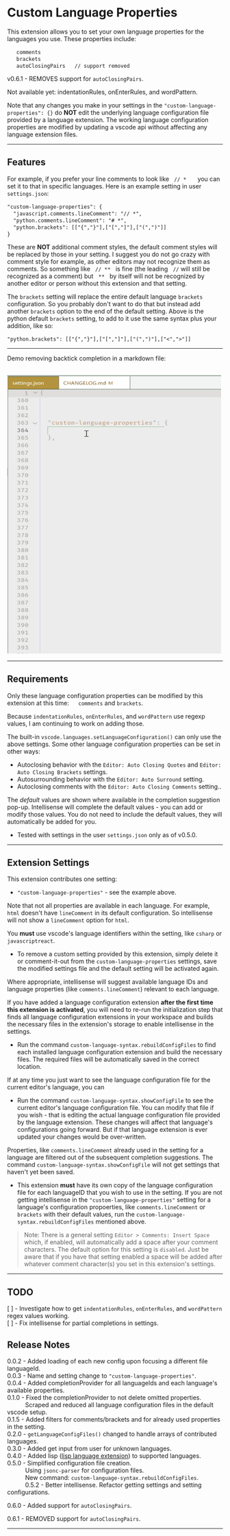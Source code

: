 # Custom Language Properties

This extension allows you to set your own language properties for the languages you use.  These properties include:

```plaintext
   comments
   brackets
   autoClosingPairs   // support removed
 ```

 v0.6.1 - REMOVES support for `autoClosingPairs`.  

Not available yet: indentationRules, onEnterRules, and wordPattern.

Note that any changes you make in your settings in the `"custom-language-properties": {}` do **NOT** edit the underlying language configuration file provided by a language extension.  The working language configuration properties are modified by updating a vscode api without affecting any language extension files.  

 --------------

## Features

For example, if you prefer your line comments to look like &nbsp; `// *  ` &nbsp;  you can set it to that in specific languages.  Here is an example setting in user `settings.json`:

<!-- ,
    {
      "open": "```",
      "close": "```"
    } -->
<!-- "c:\\Users\\Mark\\AppData\\Local\\Programs\\Microsoft VS Code Insiders\\resources\\app\\extensions\\markdown-basics\\language-configuration.json" -->

```jsonc
"custom-language-properties": {
  "javascript.comments.lineComment": "// *",
  "python.comments.lineComment": "# *",
  "python.brackets": [["{","}"],["[","]"],["(",")"]]
}
```

  These are **NOT** additional comment styles, the default comment styles will be replaced by those in your setting.  I suggest you do not go crazy with comment style for example, as other editors may not recognize them as comments.  So something like &nbsp; `// **` &nbsp; is fine (the leading &nbsp; `//` will still be recognized as a comment) but &nbsp; `**` &nbsp;  by itself will not be recognized by another editor or person without this extension and that setting.

  The `brackets` setting will replace the entire default language `brackets` configuration.  So you probably don't want to do that but instead add another `brackets` option to the end of the default setting.  Above is the python default `brackets` setting, to add to it use the same syntax plus your addition, like so:

```jsonc
"python.brackets": [["{","}"],["[","]"],["(",")"],["<",">"]]
```

----------  

Demo removing backtick completion in a markdown file:  

&emsp;&emsp;&emsp;&emsp;&emsp;&emsp;&emsp;&emsp; <img src="https://github.com/ArturoDent/custom-language-properties/blob/master/images/customMarkdownBackticks.gif?raw=true" width="500" height="650" alt="demo of removing backtick auto-completion in markdown using this extension"/>

--------------

## Requirements

Only these language configuration properties can be modified by this extension at this time: &emsp; `comments` and `brackets`.

Because `indentationRules`, `onEnterRules`, and `wordPattern` use regexp values, I am continuing to work on adding those.

The built-in `vscode.languages.setLanguageConfiguration()` can only use the above settings.  Some other language configuration properties can be set in other ways:

* Autoclosing behavior with the `Editor: Auto Closing Quotes` and `Editor: Auto Closing Brackets` settings.
* Autosurrounding behavior with the `Editor: Auto Surround` setting.  
* Autoclosing comments with the `Editor: Auto Closing Comments` setting..

The *default* values are shown where available in the completion suggestion pop-up.  Intellisense will complete the default values - you can add or modify those values.  You do not need to include the default values, they will automatically be added for you.

* Tested with settings in the user `settings.json` only as of v0.5.0.

--------------

## Extension Settings

This extension contributes one setting:

* `"custom-language-properties"` - see the example above.

Note that not all properties are available in each language.  For example, `html` doesn't have `lineComment` in its default configuration.  So intellisense will not show a `lineComment` option for `html`.

You **must** use vscode's language identifiers within the setting, like `csharp` or `javascriptreact`.

* To remove a custom setting provided by this extension, simply delete it or comment-it-out from the `custom-language-properties` settings, save the modified settings file and the default setting will be activated again.  

Where appropriate, intellisense will suggest available language IDs and language properties (like `comments.lineComment`) relevant to each language.  

If you have added a language configuration extension **after the first time this extension is activated**, you will need to re-run the initialization step that finds all language configuration extensions in your workspace and builds the necessary files in the extension's storage to enable intellisense in the settings.  

* Run the command `custom-language-syntax.rebuildConfigFiles` to find each installed language configuration extension and build the necessary files.  The required files will be automatically saved in the correct location.

If at any time you just want to see the language configuration file for the current editor's language, you can

* Run the command `custom-language-syntax.showConfigFile` to see the current editor's language configuration file.  You can modify that file if you wish - that is editing the actual language configuration file provided by the language extension.  These changes will affect that language's configurations going forward.  But if that language extension is ever updated your changes would be over-written.  

Properties, like `comments.lineComment`  already used in the setting for a language are filtered out of the subsequent completion suggestions.  The command `custom-language-syntax.showConfigFile` will not get settings that haven't yet been saved.  

* This extension **must** have its own copy of the language configuration file for each languageID that you wish to use in the setting.   If you are not getting intellisense in the `"custom-language-properties"` setting for a language's configuration propoerties, like `comments.lineComment` or `brackets` with their default values, run the `custom-language-syntax.rebuildConfigFiles` mentioned above.  

> Note: There is a general setting `Editor > Comments: Insert Space` which, if enabled, will automatically add a space after your comment characters.  The default option for this setting is `disabled`.  Just be aware that if you have that setting enabled a space will be added after whatever comment character(s) you set in this extension's settings.  

--------------

## TODO

[ ] - Investigate how to get `indentationRules`, `onEnterRules`, and `wordPattern` regex values working.  
[ ] - Fix intellisense for partial completions in settings.  

## Release Notes

0.0.2 - Added loading of each new config upon focusing a different file languageId.  
0.0.3 - Name and setting change to `"custom-language-properties"`.  
0.0.4 - Added completionProvider for all languageIds and each language's available properties.  
0.1.0 - Fixed the completionProvider to not delete omitted properties.  
&emsp;&emsp;&emsp;Scraped and reduced all language configuration files in the default vscode setup.  
0.1.5 - Added filters for comments/brackets and for already used properties in the setting.  
0.2.0 - `getLanguageConfigFiles()` changed to handle arrays of contributed languages.  
0.3.0 - Added get input from user for unknown languages.  
0.4.0 - Added lisp ([lisp language extension](https://marketplace.visualstudio.com/items?itemName=mattn.Lisp)) to supported languages.  
0.5.0 - Simplified configuration file creation.  
&emsp;&emsp;&emsp;Using `jsonc-parser` for configuration files.  
&emsp;&emsp;&emsp;New command: `custom-language-syntax.rebuildConfigFiles`.  
&emsp;&emsp;&emsp;0.5.2 - Better intellisense.  Refactor getting settings and setting configurations.  

0.6.0 - Added support for `autoClosingPairs`.  

0.6.1 - REMOVED support for `autoClosingPairs`.  

--------------
